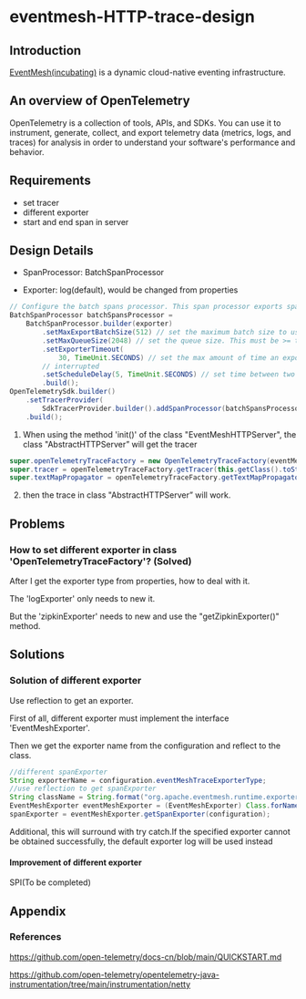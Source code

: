 # eventmesh-HTTP-trace-design

## Introduction

[EventMesh(incubating)](https://github.com/apache/incubator-eventmesh) is a dynamic cloud-native eventing infrastructure.

## An overview of OpenTelemetry

OpenTelemetry is a collection of tools, APIs, and SDKs. You can use it to instrument, generate, collect, and export telemetry data (metrics, logs, and traces) for analysis in order to understand your software's performance and behavior.

## Requirements

- set tracer
- different exporter
- start and end span in server

## Design Details

- SpanProcessor:   BatchSpanProcessor

- Exporter:  log(default), would be changed from properties

```java
// Configure the batch spans processor. This span processor exports span in batches.
BatchSpanProcessor batchSpansProcessor =
    BatchSpanProcessor.builder(exporter)
        .setMaxExportBatchSize(512) // set the maximum batch size to use
        .setMaxQueueSize(2048) // set the queue size. This must be >= the export batch size
        .setExporterTimeout(
            30, TimeUnit.SECONDS) // set the max amount of time an export can run before getting
        // interrupted
        .setScheduleDelay(5, TimeUnit.SECONDS) // set time between two different exports
        .build();
OpenTelemetrySdk.builder()
    .setTracerProvider(
        SdkTracerProvider.builder().addSpanProcessor(batchSpansProcessor).build())
    .build();
```

1. When using the method 'init()' of the class "EventMeshHTTPServer", the class "AbstractHTTPServer” will get the tracer

```java
super.openTelemetryTraceFactory = new OpenTelemetryTraceFactory(eventMeshHttpConfiguration);
super.tracer = openTelemetryTraceFactory.getTracer(this.getClass().toString());
super.textMapPropagator = openTelemetryTraceFactory.getTextMapPropagator();
```

2. then the trace in class "AbstractHTTPServer” will work.

## Problems

### How to set different exporter in class 'OpenTelemetryTraceFactory'? (Solved)

After I get the exporter type from properties, how to deal with it.

The 'logExporter' only needs to new it.

But the 'zipkinExporter' needs to new and use the "getZipkinExporter()" method.

## Solutions

### Solution of different exporter

Use reflection to get an exporter.

First of all, different exporter must implement the interface 'EventMeshExporter'.

Then we get the exporter name from the configuration and reflect to the class.

```java
//different spanExporter
String exporterName = configuration.eventMeshTraceExporterType;
//use reflection to get spanExporter
String className = String.format("org.apache.eventmesh.runtime.exporter.%sExporter",exporterName);
EventMeshExporter eventMeshExporter = (EventMeshExporter) Class.forName(className).newInstance();
spanExporter = eventMeshExporter.getSpanExporter(configuration);
```

Additional, this will surround with try catch.If the specified exporter cannot be obtained successfully, the default exporter log will be used instead

#### Improvement of different exporter

SPI(To be completed)

## Appendix

### References

<https://github.com/open-telemetry/docs-cn/blob/main/QUICKSTART.md>

<https://github.com/open-telemetry/opentelemetry-java-instrumentation/tree/main/instrumentation/netty>
